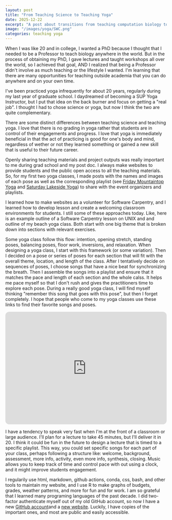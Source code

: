 ```yaml
---
layout: post
title: "From Teaching Science to Teaching Yoga"
date: 2025-12-22
excerpt: "A post about transitions from teaching computation biology to yoga."
image: "/images/yoga/SWC.png"
categories: teaching yoga
---
```

 
When I was like 20 and in college, I wanted a PhD because I thought that I needed to be a Professor to teach biology anywhere in the world. But in the process of obtaining my PhD, I gave lectures and taught workshops all over the world, so I achieved that goal, AND I realized that being a Professor didn't involve as much teaching or the lifestyle I wanted. I'm learning that there are many opportunities for teaching outside academia that you can do anywhere and on your own time.

I've been practiced yoga infrequently for about 20 years, regularly during my last year of graduate school. I daydreamed of becoming a SUP Yoga Instructor, but I put that idea on the back burner and focus on getting a "real job". I thought I had to chose science or yoga, but now I think the two are quite complementary. 

There are some distinct differences between teaching science and teaching yoga. I love that there is no grading in yoga rather that students are in control of their engagements and progress. I love that yoga is immediately beneficial in that the act of practicing is good for one's body and mind, regardless of wether or not they learned something or gained a new skill that is useful to their future career.

Openly sharing teaching materials and project outputs was really important to me during grad school and my post doc. I always make websites to provide students and the public open access to all the teaching materials. So, for my first two yoga classes, I made posts with the names and images of each pose as well as the corresponding playlist (see [Friday Mountaintop Yoga](https://www.raynaharris.com/blog/yoga-friday/) and [Saturday Lakeside Yoga](https://www.raynaharris.com/blog/yoga-saturday/)) to share with the event organizers and playlists.

I learned how to make websites as a volunteer for Software Carpentry, and I learned how to develop lesson and create a welcoming classroom environments for students. I still some of these approaches today. Like, here is an example outline of a Software Carpentry lesson on UNIX and and outline of my beach yoga class. Both start with one big theme that is broken down into sections with relevant exercises. 


Some yoga class follow this flow: intention, opening stretch, standing poses, balancing poses, floor work, inversions, and relaxation. When designing a yoga class, I start with this framework (or some variation). Then I decided on a pose or series of poses for each section that will fit with the overall theme, location, and length of the class. After I tentatively decide on sequences of poses, I choose songs that have a nice beat for synchronizing the breath. Then I assemble the songs into a playlist and ensure that it matches the pace and length of each section and the whole calss. It helps me pace myself so that I don't rush and gives the practitioners time to explore each pose. During a really good yoga class, I will find myself thinking "remember this song that goes with this pose", but then I forget completely. I hope that people who come to my yoga classes use these links to find their favorite songs and poses. 


<iframe style="border-radius:12px" src="https://open.spotify.com/embed/playlist/6tpwzTZdgK8ht5Xwbd4gM4?utm_source=generator&theme=0" width="100%" height="352" frameBorder="0" allowfullscreen="" allow="autoplay; clipboard-write; encrypted-media; fullscreen; picture-in-picture" loading="lazy"></iframe>

I have a tendency to speak very fast when I'm at the front of a classroom or large audience. I'll plan for a lecture to take 45 minutes, but I'll deliver it in 20. I think it could be fun in the future to design a lecture that is timed to a specific playlist. This way, you could set specific songs for each part of your class, perhaps following a structure like: welcome, background, assessment, more info, activity, even more info, synthesis, closing. Music allows you to keep track of time and control pace with out using a clock, and it might improve students engagement.

I regularily use html, markdown, github actions, conda, css, bash, and other tools to maintain my website, and I use R to make graphs of budgets, grades, weather patterns, and more for fun and for work. I am so grateful that I learned many programing languages of the past decade. I did two-factor authenticate myself out of my old GitHub account, so now I have a new [GitHub account](https://github.com/raynaharrisphd)and a [new website](https://www.raynaharris.com/). Luckily, I have copies of the important ones, and most are public and easily accessible.  

